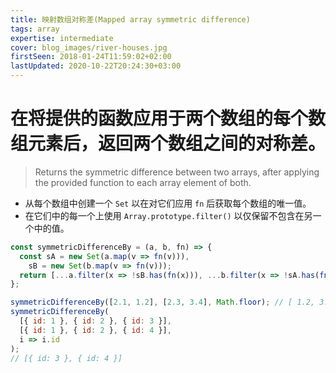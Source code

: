 ```yaml
---
title: 映射数组对称差(Mapped array symmetric difference)
tags: array
expertise: intermediate
cover: blog_images/river-houses.jpg
firstSeen: 2018-01-24T11:59:02+02:00
lastUpdated: 2020-10-22T20:24:30+03:00
---
```


# 在将提供的函数应用于两个数组的每个数组元素后，返回两个数组之间的对称差。
> Returns the symmetric difference between two arrays, after applying the provided function to each array element of both.

- 从每个数组中创建一个 `Set` 以在对它们应用 `fn` 后获取每个数组的唯一值。
- 在它们中的每一个上使用 `Array.prototype.filter()` 以仅保留不包含在另一个中的值。

```js
const symmetricDifferenceBy = (a, b, fn) => {
  const sA = new Set(a.map(v => fn(v))),
    sB = new Set(b.map(v => fn(v)));
  return [...a.filter(x => !sB.has(fn(x))), ...b.filter(x => !sA.has(fn(x)))];
};
```

```js
symmetricDifferenceBy([2.1, 1.2], [2.3, 3.4], Math.floor); // [ 1.2, 3.4 ]
symmetricDifferenceBy(
  [{ id: 1 }, { id: 2 }, { id: 3 }],
  [{ id: 1 }, { id: 2 }, { id: 4 }],
  i => i.id
);
// [{ id: 3 }, { id: 4 }]
```
